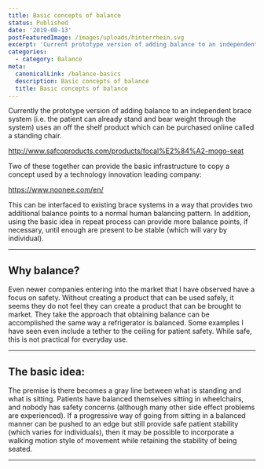 ```yaml
---
title: Basic concepts of balance
status: Published
date: '2019-08-13'
postFeaturedImage: /images/uploads/hinterrhein.svg
excerpt: 'Current prototype version of adding balance to an independent brace system:'
categories:
  - category: Balance
meta:
  canonicalLink: /balance-basics
  description: Basic concepts of balance
  title: Basic concepts of balance
---
```

Currently the prototype version of adding balance to an independent brace system (i.e. the patient can already stand and bear weight through the system) uses an off the shelf product which can be purchased online called a standing chair. 



<http://www.safcoproducts.com/products/focal%E2%84%A2-mogo-seat>



Two of these together can provide the basic infrastructure to copy a concept used by a technology innovation leading company:



<https://www.noonee.com/en/>



This can be interfaced to existing brace systems in a way that provides two additional balance points to a normal human balancing pattern. In addition, using the basic idea in repeat process can provide more balance points, if necessary, until enough are present to be stable (which will vary by individual).



<hr />



## Why balance?



Even newer companies entering into the market that I have observed have a focus on safety. Without creating a product that can be used safely, it seems they do not feel they can create a product that can be brought to market. They take the approach that obtaining balance can be accomplished the same way a refrigerator is balanced.  Some examples I have seen even include a tether to the ceiling for patient safety. While safe, this is not practical for everyday use.



<hr />



## The basic idea:



The premise is there becomes a gray line between what is standing and what is sitting. Patients have balanced themselves sitting in wheelchairs, and nobody has safety concerns (although many other side effect problems are experienced). If a progressive way of going from sitting in a balanced manner can be pushed to an edge but still provide safe patient stability (which varies for individuals), then it may be possible to incorporate a walking motion style of movement while retaining the stability of being seated. 



<hr />
